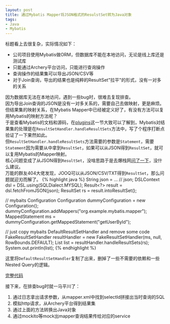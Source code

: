 ```yaml
---
layout: post
title: 通过Mybatis Mapper将JSON格式的ResulstSet转为Java对象
tags: 
- Java
- Mybatis
---  
```


标题看上去很复杂，实际情况如下：
- 公司项目使用Mybatis做ORM，但数据库不能在本地访问，无论是线上库还是测试库
- 只能通过Archery平台访问，只能进行查询操作
- 查询操作的结果集可以导出JSON/CSV等
- 对于Join查询，导出的结果也是纯粹的ResultSet"拉平"的形式，没有一对多的关系

因为数据库无法在本地访问，遇到一些bug时，很难去复现排查。    
因为导出Join查询的JSON是没有一对多关系的，需要自己去做映射，更是麻烦。    
但结果集的映射关系，在Mybatis Mapper中已经被定义好了，有没有方法可以复用Mybatis的映射方法呢？   
于是查看Mybatis的文档和源码，在[plugins](https://mybatis.org/mybatis-3/configuration.html#plugins)这一节大致可以了解到，Mybatis对结果集的处理是在`ResultSetHandler.handleResultSets`方法中，写了个程序打断点验证了一下果然如此。    
但`ResultSetHandler.handleResultSets`方法需要的参数是`Statement`，需要`Statement`因为需要从中拿到`ResultSet`，如果可以从JSON得到`ResultSet`，就可以复用Mybatis的Mapper映射。    
核心问题变成了从JSON得到`ResultSet`，没啥思路于是去爆栈网[问了一下](https://stackoverflow.com/questions/64854334/is-there-anyway-to-convert-json-to-java-bean-through-mybatis-mapper)，没什么建议。    
万能的群友404大佬发现，JOOQ可以从JSON/CSV/TXT得到`ResultSet`，那么问题就迎刃而解了。
{% highlight java %}
String json = ... // json;
DSLContext dsl = DSL.using(SQLDialect.MYSQL);
Result<?> result = dsl.fetchFromJSON(json);
ResultSet rs = result.intoResultSet();

// mybaits Configuration
Configuration dummyConfiguration = new Configuration();
dummyConfiguration.addMappers("org.example.mybatis.mapper");
MappedStatement ms = dummyConfiguration.getMappedStatement("getUserById");

// just copy mybaits DefaultResultSetHandler and remove some code
FakeResultSetHandler resultHandler = new FakeResultSetHandler(ms, null, RowBounds.DEFAULT);
List<Object> list = resultHandler.handleResultSets(rs);
System.out.println(list);
{% endhighlight %}

这里将`DefaultResultSetHandler`复制了出来，删掉了一些不需要的依赖和一些Nested Query的逻辑。    

[完整代码](https://github.com/RTM945/CodeSnippets/blob/master/java/test/src/main/java/mybatis/Main.java)

接下来，在排查bug时就一马平川了：
1. 通过日志拿出请求参数，从mapper.xml中找到selectId拼接出当时查询的SQL
2. 模拟http请求，从Archery平台得到结果集
3. 通过上面的方法转换出Java对象
4. 通过mockito等mock出mapper查询结果传给对应的service
